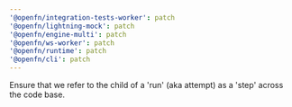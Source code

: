 ```yaml
---
'@openfn/integration-tests-worker': patch
'@openfn/lightning-mock': patch
'@openfn/engine-multi': patch
'@openfn/ws-worker': patch
'@openfn/runtime': patch
'@openfn/cli': patch
---
```


Ensure that we refer to the child of a 'run' (aka attempt) as a 'step' across the code base.
